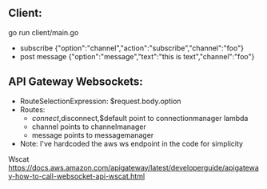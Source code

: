 
## Client: ##

go run client/main.go

- subscribe
{"option":"channel","action":"subscribe","channel":"foo"}
- post message
{"option":"message","text":"this is text","channel":"foo"}

## API Gateway Websockets: ##
- RouteSelectionExpression: $request.body.option
- Routes:
  - $connect,$disconnect,$default point to connectionmanager lambda
  - channel points to channelmanager
  - message points to messagemanager
- Note: I've hardcoded the aws ws endpoint in the code for simplicity



Wscat
https://docs.aws.amazon.com/apigateway/latest/developerguide/apigateway-how-to-call-websocket-api-wscat.html

